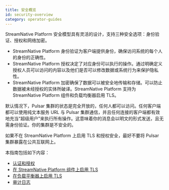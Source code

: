 ```yaml
---
title: 安全概览
id: security-overview
category: operator-guides
---
```


StreamNative Platform 安全模型具有灵活的设计，支持三种安全选项：身份验证、授权和网络加密。

- StreamNative Platform 身份验证为客户端提供身份，确保访问系统的每个人的身份的正确性。
- StreamNative Platform 授权决定了对应身份可以执行的操作。通过明确定义授权人员可以访问的内容以及他们是否可以修改数据或系统行为来保护隐私性。
- StreamNative Platform 加密确保了数据可以被安全地传输和存储。可以防止数据被未经授权的实体所破译。StreamNative Platform 支持为 StreamNative Platform 组件和负载均衡器启用 TLS。

默认情况下，Pulsar 集群的状态是完全开放的，任何人都可以访问。任何客户端都可以使用纯文本服务 URL 与 Pulsar 集群通信，并且任何连接的客户端都有效地充当“超级用户”来执行所有操作。这意味着你的消息会以明文的形式发送，且无需身份验证。你的集群是不安全的。

如果不在 StreamNative Platform 上启用 TLS 和授权安全，最好不要将 Pulsar 集群暴露在公共互联网上。

本指南包括如下内容：

- [认证和授权](/operator-guides/configure/security/security-auth.md)
- [在 StreamNative Platform 组件上启用 TLS](/operator-guides/configure/security/network-encryption/tls-proxy.md)
- [在负载平衡器上启用 TLS](/operator-guides/configure/security/network-encryption/tls-load-balancer.md)
- [审计日志](/operator-guides/configure/security/audit-log.md)